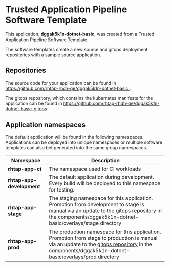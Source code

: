 # Trusted Application Pipeline Software Template

This application, **dggak5k1n-dotnet-basic**, was created from a Trusted Application Pipeline Software Template.

The software templates create a new source and gitops deployment repositories with a sample source application. 

## Repositories

The source code for your application can be found in [https://github.com/rhtap-rhdh-qe/dggak5k1n-dotnet-basic ](https://github.com/rhtap-rhdh-qe/dggak5k1n-dotnet-basic ).
 
The gitops repository, which contains the kubernetes manifests for the application can be found in 
[https://github.com/rhtap-rhdh-qe/dggak5k1n-dotnet-basic-gitops ](https://github.com/rhtap-rhdh-qe/dggak5k1n-dotnet-basic-gitops ) 

## Application namespaces 

The default application will be found in the following namespaces. Applications can be deployed into unique namespaces or multiple software templates can also bet generated into the same group namespaces.  

|  Namespace   |  Description   |  
| -------- | -------- |
| **rhtap-app-ci** | The namespace used for CI workloads |
| **rhtap-app-development** | The default application during development. Every build will be deployed to this namespace for testing. |
| **rhtap-app-stage** | The staging namespace for this application. Promotion from development to stage is manual via an update to the [gitops repository](https://github.com/rhtap-rhdh-qe/dggak5k1n-dotnet-basic-gitops ) in the components/dggak5k1n-dotnet-basic/overlays/stage directory |
| **rhtap-app-prod** | The production namespace for this application. Promotion from stage to production is manual via an update to the [gitops repository](https://github.com/rhtap-rhdh-qe/dggak5k1n-dotnet-basic-gitops ) in the components/dggak5k1n-dotnet-basic/overlays/prod directory |